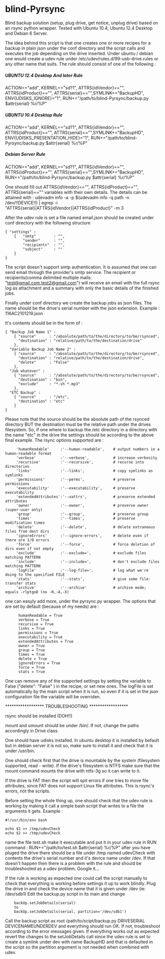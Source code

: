 blind-Pyrsync
=============

Blind backup solution (setup, plug drive, get notice, unplug drive) based on an rsync python wrapper. 
Tested with Ubuntu 10.4, Ubuntu 12.4 Desktop and Debian 6 Server.

The idea behind this srcipt is that one creates one or more recipes for a backup in plain json under the conf directory
and the script calls and executes the job depending on the drive inserted. Under ubuntu / debian one would create a udev rule under /etc/udev/rules.d/99-usb-drive.rules or any other name that suits. The rule should consist of one of the following : 

##### UBUNTU 12.4 Desktop And later Rule
ACTION=="add", KERNEL=="sd?1", ATTRS{idVendor}=="", ATTRS{idProduct}=="", ATTRS{serial}=="",SYMLINK+="BackupHD", ENV{UDISKS_IGNORE}="1", RUN+="/path/to/blind-Pyrsync/backup.py $attr{serial} %r/%P"

##### UBUNTU 10.4 Desktop Rule
ACTION=="add", KERNEL=="sd?1", ATTRS{idVendor}=="", ATTRS{idProduct}=="", ATTRS{serial}=="",SYMLINK+="BackupHD", ENV{UDISKS_PRESENTATION_HIDE}="1", RUN+="/path/to/blind-Pyrsync/backup.py $attr{serial} %r/%P"

##### Debian Server Rule
ACTION=="add", KERNEL=="sd?1", ATTRS{idVendor}=="", ATTRS{idProduct}=="", ATTRS{serial}=="",SYMLINK+="BackupHD", RUN+="/path/to/blind-Pyrsync/backup.py $attr{serial} %r/%P"

One should fill out ATTRS{idVendor}=="", ATTRS{idProduct}=="", ATTRS{serial}=="" variables with their own details. The details can be attained with :
udevadm info -a -p $(udevadm info -q path -n /dev/!!DEVICE!!) | egrep -i "ATTRS{serial}|ATTRS{idVendor}|ATTRS{idProduct}" -m 3

After the udev rule is set a file named email.json should be created under conf directory with the following structure

```
{ "settings" :
    {   "smtp"        : "", 
        "sender"      : "",
        "recipients"  : "",      
        "subject"     : ""       
    }
}
```

The script doesn't support smtp authentication. It is assumed that one can send email through the provider's smtp service. The recipient or recipients(comma delimited multiple mails: "test@gmail.com,test2@gmail.com") will receive an email with the full rsync log as attachment and a summary with only the basic details of the finished jobs.

Finally under conf directory we create the backup jobs as json files. The name should be the drive's serial number with the json extension. Example : 116AC2101219.json

It's contents should be in the form of :
```
{ "Backup Job Name 1" :
    { "source"      : "/absolute/path/to/the/directory/to/be/rsynced",
      "destination" : "relative/path/to/the/destination/drive"
    },
  "Variable Backup Job Name 2" :
    { "source"      : "/absolute/path/to/the/directory/to/be/rsynced",
      "destination" : "relative/path/to/the/destination/drive",
      "delete"      : "False"   
    },
  "Job whatever" :
    { "source"      : "/absolute/path/to/the/directory/to/be/rsynced",
      "destination" : "bin",
      "exclude"     : "*.sh *.mp3"        
    },
  "ETC Backup" :
    { "source"      : "/etc",
      "destination" : "etc"
    }        
}
```

Please note that the source should be the absolute path of the rsynced directory BUT the destination must be the relative path under the drives filesystem. So, if one where to backup the /etc directory in a directory with the name "etc" in the drive the settings should be according to the above final example. 
The rsync options supported are :
```
     'humanReadable'     :'--human-readable',    # output numbers in a human-readable format
     'verbose'           :'--verbose',           # increase verbosity
     'recursive'         :'--recursive',         # recurse into directories
     'links'             :'--links',             # copy symlinks as symlinks
     'permissions'       :'--perms',             # preserve permissions
     'executability'     :'--executability',     # preserve executability
     'extendedAttributes':'--xattrs',            # preserve extended attributes
     'owner'             :'--owner',             # preserve owner (super-user only)
     'group'             :'--group',             # preserve group
     'times'             :'--times',             # preserve modification times        
     'delete'            :'--delete',            # delete extraneous files from dest dirs
     'ignoreErrors'      :'--ignore-errors',     # delete even if there are I/O errors
     'force'             :'--force',             # force deletion of dirs even if not empty
     'exclude'           :'--exclude=',          # exclude files matching PATTERN
     'include'           :'--include=',          # don't exclude files matching PATTERN
     'logFile'           :'--log-file=',         # log what we're doing to the specified FILE 
     'stats'             :'--stats',             # give some file-transfer stats
     'archive'           :'--archive'            # archive mode; equals -rlptgoD (no -H,-A,-X)
```
one can easyly add more, under the pyrsync.py wrapper. The options that are set by default (because of my needs) are :
```
      humanReadable = True
      verbose = True
      recursive = True
      links = True
      permissions = True
      executability = True
      extendedAttributes = True
      owner = True
      group = True
      times = True
      delete = True
      ignoreErrors = True
      force = True
      stats = True        
```
One can remove any of the supported settings by setting the variable to False ("delete": "False" ) in the recipe, or set new ones. The logFile is set automatically by the main script when it is run, so even if it is set in the json configuration file  the variable will be overriden.

******************    TROUBLESHOOTING   ******************

rsync should be installed (DOH!!)

mount and umount should be under /bin/. If not, change the paths accordingly in Drive class. 

One should have udisks installed. In ubuntu desktop it is installed by befault but in debian server it is not so, make sure to install it and check that it is under /usr/bin.

One should check first that the drive is mountable by the system (filesystem supported, read - write). 
If the drive's filesystem is NTFS make sure that the mount command mounts the drive with ntfs-3g so it can write to it.

If the drive is FAT then the script will spit errors if one tries to move file attributes, since FAT does not support Linux file attributes. This is rsync's errors, not the scripts.

Before setting the whole thing up, one should check that the udev rule is working by making it call a simple bash script that writes to a file the arguments it gets. Example :

```
#!/usr/bin/env bash

echo $1 >> /tmp/udevCheck
echo $2 >> /tmp/udevCheck
```

name the file test.sh make it executable and put it in your udev rule in RUN command : 
    RUN+="/path/to/test.sh $attr{serial} %r/%P"
after you have pluged the drive there should be a file under /tmp named udevCheck with contents the drive's serial number and it's device name under /dev. If that doesn't happen then there is a problem with the rule and should be troubleshooted as a udev problem. Google it...

If the rule is working as expected one could call the script manually to check that everything is working before settings it up to work blindly. Plug the drive in and check the device name that it is given under /dev (ie: /dev/sdb1)
Edit the backup.py script in its main and change 
```
    backUp.setJobDetails(serial)    
    to
    backUp.setJobDetails(serial, partition='/dev/sdb1')        
```    
Call the backup script as root /path/to/scipt/backup.py DRIVESERIAL DEVICENAMEUNDERDEV and everything should run OK. If not, troubleshoot according to the error messages given. If everything works out as expected revert the changes to the setJobDetails call since the udev rule is set to create a symlink under dev with name BackupHD and that is defaulted in the script so the partition argument is not needed when combined with udev.
